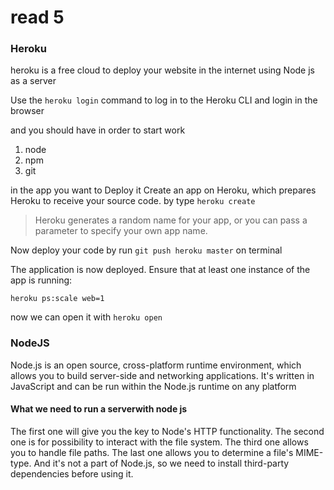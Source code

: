 # read 5

### Heroku

heroku is a free cloud to deploy your website in the internet using Node js as a server

Use the `heroku login` command to log in to the Heroku CLI and login in the browser 

and you should have in order to start work
1. node
2. npm
3. git

in the app you want to Deploy it Create an app on Heroku, which prepares Heroku to receive your source code. by type `heroku create`
>Heroku generates a random name for your app, or you can pass a parameter to specify your own app name.

Now deploy your code by run `git push heroku master` on terminal

The application is now deployed. Ensure that at least one instance of the app is running:

`heroku ps:scale web=1`

now we can open it with `heroku open`

### NodeJS

Node.js is an open source, cross-platform runtime environment, which allows you to build server-side and networking applications. It's written in JavaScript and can be run within the Node.js runtime on any platform

#### What we need to run a serverwith node js

The first one will give you the key to Node's HTTP functionality. The second one is for possibility to interact with the file system. The third one allows you to handle file paths. The last one allows you to determine a file's MIME-type. And it's not a part of Node.js, so we need to install third-party dependencies before using it.

